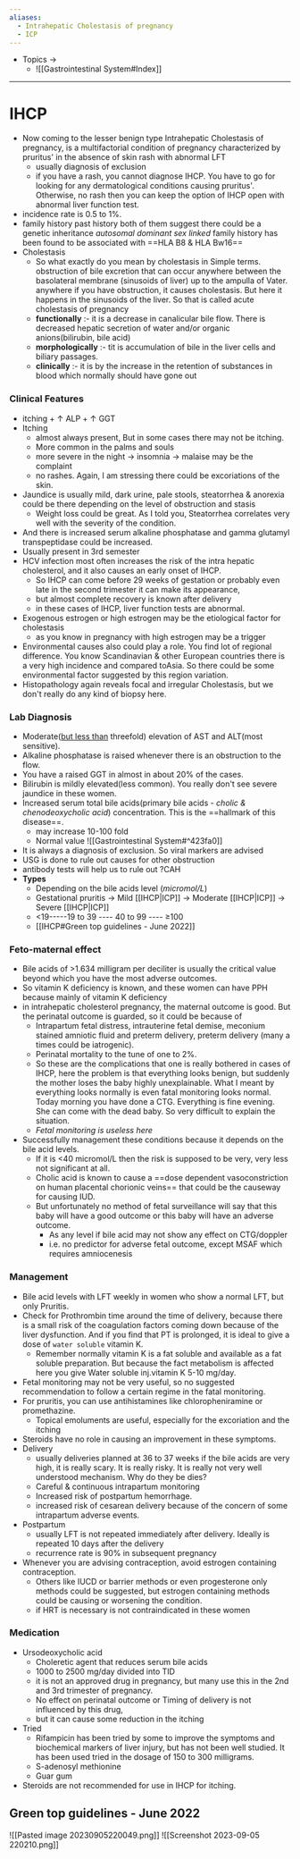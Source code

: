 ```yaml
---
aliases:
  - Intrahepatic Cholestasis of pregnancy
  - ICP
---
```

- Topics -> 
	- ![[Gastrointestinal System#Index]]
---
# IHCP
- Now coming to the lesser benign type Intrahepatic Cholestasis of pregnancy, is a multifactorial condition of pregnancy characterized by pruritus' in the absence of skin rash with abnormal LFT
	- usually diagnosis of exclusion
	- if you have a rash, you cannot diagnose IHCP. You have to go for looking for any dermatological conditions causing pruritus'. Otherwise, no rash then you can keep the option of IHCP open with abnormal liver function test. 
- incidence rate is 0.5 to 1%. 
- family history past history both of them suggest there could be a genetic inheritance *autosomal dominant sex linked* family history has been found to be associated with ==HLA B8 & HLA Bw16== 
- Cholestasis
	- So what exactly do you mean by cholestasis in Simple terms. obstruction of bile excretion that can occur anywhere between the basolateral membrane (sinusoids of liver) up to the ampulla of Vater. anywhere if you have obstruction, it causes cholestasis. But here it happens in the sinusoids of the liver. So that is called acute cholestasis of pregnancy
	- **functionally** :- it is a decrease in canalicular bile flow. There is decreased hepatic secretion of water and/or organic anions(bilirubin, bile acid)
	- **morphologically** :- tit is accumulation of bile in the liver cells and biliary passages. 
	- **clinically** :- it is by the increase in the retention of substances in blood which normally should have gone out 
### Clinical Features 
- itching + ↑ ALP + ↑ GGT
- Itching 
	- almost always present, But in some cases there may not be itching. 
	- More common in the palms and souls
	- more severe in the night -> insomnia -> malaise may be the complaint 
	- no rashes. Again, I am stressing there could be excoriations of the skin.
- Jaundice is usually mild, dark urine, pale stools, steatorrhea & anorexia could be there depending on the level of obstruction and stasis 
	- Weight loss could be great. As I told you, Steatorrhea correlates very well with the severity of the condition. 
- And there is increased serum alkaline phosphatase and gamma glutamyl transpeptidase could be increased. 
- Usually present in 3rd semester 
- HCV infection most often increases the risk of the intra hepatic cholesterol, and it also causes an early onset of IHCP. 
	- So IHCP can come before 29 weeks of gestation or probably even late in the second trimester it can make its appearance, 
	- but almost complete recovery is known after delivery 
	- in these cases of IHCP, liver function tests are abnormal. 
- Exogenous estrogen or high estrogen may be the etiological factor for cholestasis
	- as you know in pregnancy with high estrogen may be a trigger
- Environmental causes also could play a role. You find lot of regional difference. You know Scandinavian & other European countries there is a very high incidence and compared toAsia. So there could be some environmental factor suggested by this region variation. 
- Histopathology again reveals focal and irregular Cholestasis, but we don't really do any kind of biopsy here. 

### Lab Diagnosis 
- Moderate(<u>but less than</u> threefold) elevation of AST and ALT(most sensitive). 
- Alkaline phosphatase is raised whenever there is an obstruction to the flow. 
- You have a raised GGT in almost in about 20% of the cases. 
- Bilirubin is mildly elevated(less common). You really don't see severe jaundice in these women. 
- Increased serum total bile acids(primary bile acids - *cholic & chenodeoxycholic acid*) concentration. This is the ==hallmark of this disease==. 
	- may increase 10-100 fold
	- Normal value ![[Gastrointestinal System#^423fa0]]
- It is always a diagnosis of exclusion. So viral markers are advised 
- USG is done to rule out causes for other obstruction 
- antibody tests will help us to rule out ?CAH
- **Types**
	- Depending on the bile acids level (*micromol/L*)
	- Gestational pruritis -> Mild [[IHCP|ICP]] -> Moderate [[IHCP|ICP]] -> Severe [[IHCP|ICP]] 
	- <19-----19 to 39 ---- 40 to 99 ---- ≥100
	- [[IHCP#Green top guidelines - June 2022]] 
### Feto-maternal effect
- Bile acids of >1.634 milligram per deciliter is usually the critical value beyond which you have the most adverse outcomes. 
- So vitamin K deficiency is known, and these women can have PPH because mainly of vitamin K deficiency
- in intrahepatic cholesterol pregnancy, the maternal outcome is good. But the perinatal outcome is guarded, so it could be because of
	- Intrapartum fetal distress, intrauterine fetal demise, meconium stained amniotic fluid and preterm delivery, preterm delivery (many a times could be iatrogenic). 
	- Perinatal mortality to the tune of one to 2%. 
	- So these are the complications that one is really bothered in cases of IHCP, here the problem is that everything looks benign, but suddenly the mother loses the baby highly unexplainable. What I meant by everything looks normally is even fatal monitoring looks normal. Today morning you have done a CTG. Everything is fine evening. She can come with the dead baby. So very difficult to explain the situation.
	- *Fetal monitoring is useless here*
- Successfully management these conditions because it depends on the bile acid levels. 
	- If it is <40 micromol/L then the risk is supposed to be very, very less not significant at all. 
	- Cholic acid is known to cause a ==dose dependent vasoconstriction on human placental chorionic veins== that could be the causeway for causing IUD. 
	- But unfortunately no method of fetal surveillance will say that this baby will have a good outcome or this baby will have an adverse outcome.
		- As any level if bile acid may not show any effect on CTG/doppler
		- i.e. no predictor for adverse fetal outcome, except MSAF which requires amniocenesis

### Management 
- Bile acid levels with LFT weekly in women who show a normal LFT, but only Pruritis. 
- Check for Prothrombin time around the time of delivery, because there is a small risk of the coagulation factors coming down because of the liver dysfunction. And if you find that PT is prolonged, it is ideal to give a dose of `water soluble` vitamin K. 
	- Remember normally vitamin K is a fat soluble and available as a fat soluble preparation. But because the fact metabolism is affected here you give Water soluble inj.vitamin K 5-10 mg/day. 
- Fetal monitoring may not be very useful, so no suggested recommendation to follow a certain regime in the fatal monitoring. 
- For pruritis, you can use antihistamines like chloropheniramine or promethazine. 
	- Topical emoluments are useful, especially for the excoriation and the itching
- Steroids have no role in causing an improvement in these symptoms. 
- Delivery
	- usually deliveries planned at 36 to 37 weeks if the bile acids are very high, it is really scary. It is really risky. It is really not very well understood mechanism. Why do they be dies?
	- Careful & continuous intrapartum monitoring 
	- Increased risk of postpartum hemorrhage.
	- increased risk of cesarean delivery because of the concern of some intrapartum adverse events. 
- Postpartum
	- usually LFT is not repeated immediately after delivery. Ideally is repeated 10 days after the delivery
	- recurrence rate is 90% in subsequent pregnancy
- Whenever you are advising contraception, avoid estrogen containing contraception. 
	- Others like IUCD or barrier methods or even progesterone only methods could be suggested, but estrogen containing methods could be causing or worsening the condition.
	- if HRT is necessary is not contraindicated in these women

### Medication 
- Ursodeoxycholic acid
	- Choleretic agent that reduces serum bile acids
	- 1000 to 2500 mg/day divided into TID 
	- it is not an approved drug in pregnancy, but many use this in the 2nd and 3rd trimester of pregnancy.
	- No effect on perinatal outcome or Timing of delivery is not influenced by this drug, 
	- but it can cause some reduction in the itching 
- Tried
	- Rifampicin has been tried by some to improve the symptoms and biochemical markers of liver injury, but has not been well studied. It has been used tried in the dosage of 150 to 300 milligrams. 
	- S-adenosyl methionine 
	- Guar gum
- Steroids are not recommended for use in IHCP for itching.

## Green top guidelines - June 2022

![[Pasted image 20230905220049.png]]
![[Screenshot 2023-09-05 220210.png]]
